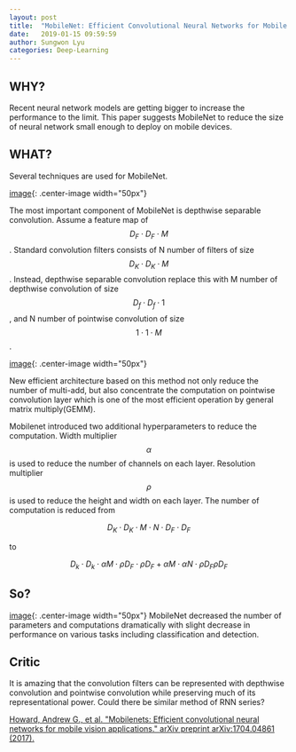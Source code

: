 ```yaml
---
layout: post
title:  "MobileNet: Efficient Convolutional Neural Networks for Mobile Vision Applications"
date:   2019-01-15 09:59:59
author: Sungwon Lyu
categories: Deep-Learning
---
```


## WHY? 
Recent neural network models are getting bigger to increase the performance to the limit. This paper suggests MobileNet to reduce the size of neural network small enough to deploy on mobile devices. 

## WHAT?
Several techniques are used for MobileNet.

[image](/assets/images/mbnet1){: .center-image width="50px"}

The most important component of MobileNet is depthwise separable convolution. Assume a feature map of $$D_F\cdot D_F \cdot M$$. Standard convolution filters consists of N number of filters of size $$D_K\cdot D_K \cdot M$$. Instead, depthwise separable convolution replace this with M number of depthwise convolution of size $$D_f\cdot D_f\cdot 1$$, and N number of pointwise convolution of size $$1\cdot 1 \cdot M$$.

[image](/assets/images/mbnet2){: .center-image width="50px"}

New efficient architecture based on this method not only reduce the number of multi-add, but also concentrate the computation on pointwise convolution layer which is one of the most efficient operation by general matrix multiply(GEMM). 

Mobilenet introduced two additional hyperparameters to reduce the computation. Width multiplier $$\alpha$$ is used to reduce the number of channels on each layer. Resolution multiplier $$\rho$$ is used to reduce the height and width on each layer. The number of computation is reduced from

$$
D_K \cdot D_K \cdot M \cdot N \cdot D_F \cdot D_F
$$

to

$$
D_k \cdot D_k \cdot \alpha M \cdot\rho D_F \cdot\rho D_F + \alpha M \cdot\alpha N \cdot\rho D_F \rho D_F 
$$

## So?
[image](/assets/images/mbnet3){: .center-image width="50px"}
MobileNet decreased the number of parameters and computations dramatically with slight decrease in performance on various tasks including classification and detection.

## Critic
It is amazing that the convolution filters can be represented with depthwise convolution and pointwise convolution while preserving much of its representational power. Could there be similar method of RNN series?

[Howard, Andrew G., et al. "Mobilenets: Efficient convolutional neural networks for mobile vision applications." arXiv preprint arXiv:1704.04861 (2017).](https://arxiv.org/abs/1704.04861)
